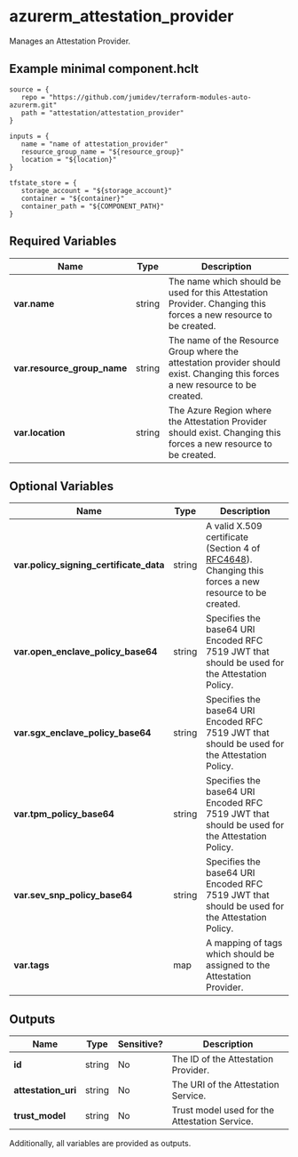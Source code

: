 # azurerm_attestation_provider

Manages an Attestation Provider.

## Example minimal component.hclt

```hcl
source = {
   repo = "https://github.com/jumidev/terraform-modules-auto-azurerm.git" 
   path = "attestation/attestation_provider" 
}

inputs = {
   name = "name of attestation_provider" 
   resource_group_name = "${resource_group}" 
   location = "${location}" 
}

tfstate_store = {
   storage_account = "${storage_account}" 
   container = "${container}" 
   container_path = "${COMPONENT_PATH}" 
}

```

## Required Variables

| Name | Type |  Description |
| ---- | --------- |  ----------- |
| **var.name** | string |  The name which should be used for this Attestation Provider. Changing this forces a new resource to be created. | 
| **var.resource_group_name** | string |  The name of the Resource Group where the attestation provider should exist. Changing this forces a new resource to be created. | 
| **var.location** | string |  The Azure Region where the Attestation Provider should exist. Changing this forces a new resource to be created. | 

## Optional Variables

| Name | Type |  Description |
| ---- | --------- |  ----------- |
| **var.policy_signing_certificate_data** | string |  A valid X.509 certificate (Section 4 of [RFC4648](https://tools.ietf.org/html/rfc4648)). Changing this forces a new resource to be created. | 
| **var.open_enclave_policy_base64** | string |  Specifies the base64 URI Encoded RFC 7519 JWT that should be used for the Attestation Policy. | 
| **var.sgx_enclave_policy_base64** | string |  Specifies the base64 URI Encoded RFC 7519 JWT that should be used for the Attestation Policy. | 
| **var.tpm_policy_base64** | string |  Specifies the base64 URI Encoded RFC 7519 JWT that should be used for the Attestation Policy. | 
| **var.sev_snp_policy_base64** | string |  Specifies the base64 URI Encoded RFC 7519 JWT that should be used for the Attestation Policy. | 
| **var.tags** | map |  A mapping of tags which should be assigned to the Attestation Provider. | 



## Outputs

| Name | Type | Sensitive? | Description |
| ---- | ---- | --------- | --------- |
| **id** | string | No  | The ID of the Attestation Provider. | 
| **attestation_uri** | string | No  | The URI of the Attestation Service. | 
| **trust_model** | string | No  | Trust model used for the Attestation Service. | 

Additionally, all variables are provided as outputs.
